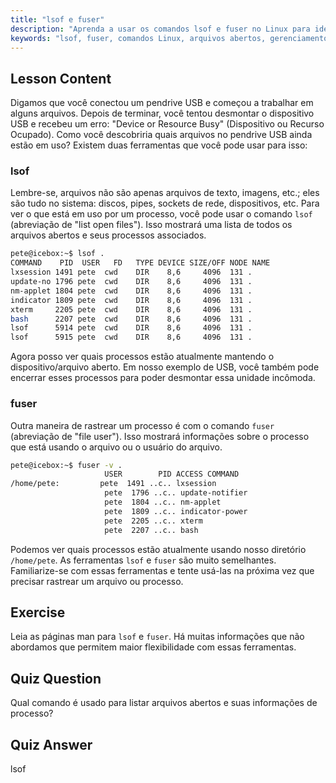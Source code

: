 ```yaml
---
title: "lsof e fuser"
description: "Aprenda a usar os comandos lsof e fuser no Linux para identificar processos que estão usando arquivos. Entenda os erros "Device or Resource Busy" e gerencie arquivos abertos de forma eficaz."
keywords: "lsof, fuser, comandos Linux, arquivos abertos, gerenciamento de processos, tutorial Linux, guia para iniciantes, dispositivo ocupado"
---
```


## Lesson Content

Digamos que você conectou um pendrive USB e começou a trabalhar em alguns arquivos. Depois de terminar, você tentou desmontar o dispositivo USB e recebeu um erro: "Device or Resource Busy" (Dispositivo ou Recurso Ocupado). Como você descobriria quais arquivos no pendrive USB ainda estão em uso? Existem duas ferramentas que você pode usar para isso:

### lsof

Lembre-se, arquivos não são apenas arquivos de texto, imagens, etc.; eles são tudo no sistema: discos, pipes, sockets de rede, dispositivos, etc. Para ver o que está em uso por um processo, você pode usar o comando `lsof` (abreviação de "list open files"). Isso mostrará uma lista de todos os arquivos abertos e seus processos associados.

```bash
pete@icebox:~$ lsof .
COMMAND    PID  USER   FD   TYPE DEVICE SIZE/OFF NODE NAME
lxsession 1491 pete  cwd    DIR    8,6     4096  131 .
update-no 1796 pete  cwd    DIR    8,6     4096  131 .
nm-applet 1804 pete  cwd    DIR    8,6     4096  131 .
indicator 1809 pete  cwd    DIR    8,6     4096  131 .
xterm     2205 pete  cwd    DIR    8,6     4096  131 .
bash      2207 pete  cwd    DIR    8,6     4096  131 .
lsof      5914 pete  cwd    DIR    8,6     4096  131 .
lsof      5915 pete  cwd    DIR    8,6     4096  131 .
```

Agora posso ver quais processos estão atualmente mantendo o dispositivo/arquivo aberto. Em nosso exemplo de USB, você também pode encerrar esses processos para poder desmontar essa unidade incômoda.

### fuser

Outra maneira de rastrear um processo é com o comando `fuser` (abreviação de "file user"). Isso mostrará informações sobre o processo que está usando o arquivo ou o usuário do arquivo.

```bash
pete@icebox:~$ fuser -v .
                     USER        PID ACCESS COMMAND
/home/pete:         pete  1491 ..c.. lxsession
                     pete  1796 ..c.. update-notifier
                     pete  1804 ..c.. nm-applet
                     pete  1809 ..c.. indicator-power
                     pete  2205 ..c.. xterm
                     pete  2207 ..c.. bash
```

Podemos ver quais processos estão atualmente usando nosso diretório `/home/pete`. As ferramentas `lsof` e `fuser` são muito semelhantes. Familiarize-se com essas ferramentas e tente usá-las na próxima vez que precisar rastrear um arquivo ou processo.

## Exercise

Leia as páginas man para `lsof` e `fuser`. Há muitas informações que não abordamos que permitem maior flexibilidade com essas ferramentas.

## Quiz Question

Qual comando é usado para listar arquivos abertos e suas informações de processo?

## Quiz Answer

lsof
